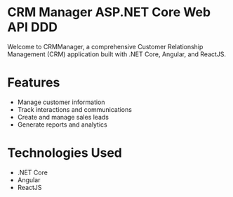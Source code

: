 # CRM Manager ASP.NET Core Web API DDD
Welcome to CRMManager, a comprehensive Customer Relationship Management (CRM) application built with .NET Core, Angular, and ReactJS.
# Features
* Manage customer information
* Track interactions and communications
* Create and manage sales leads
* Generate reports and analytics

# Technologies Used
* .NET Core
* Angular
* ReactJS

